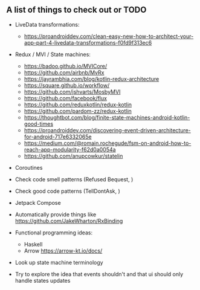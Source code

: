 ## A list of things to check out or TODO

- LiveData transformations:
    - https://proandroiddev.com/clean-easy-new-how-to-architect-your-app-part-4-livedata-transformations-f0fd9f313ec6

- Redux / MVI / State machines:
    - https://badoo.github.io/MVICore/
    - https://github.com/airbnb/MvRx
    - https://jayrambhia.com/blog/kotlin-redux-architecture
    - https://square.github.io/workflow/
    - https://github.com/jshvarts/MosbyMVI
    - https://github.com/facebook/flux
    - https://github.com/reduxkotlin/redux-kotlin
    - https://github.com/pardom-zz/redux-kotlin
    - https://thoughtbot.com/blog/finite-state-machines-android-kotlin-good-times
    - https://proandroiddev.com/discovering-event-driven-architecture-for-android-717e6332065e
    - https://medium.com/@romain.rochegude/fsm-on-android-how-to-reach-app-modularity-f62d0a0054a
    - https://github.com/anupcowkur/statelin
    
- Coroutines

- Check code smell patterns (Refused Bequest, )

- Check good code patterns (TellDontAsk, )

- Jetpack Compose

- Automatically provide things like https://github.com/JakeWharton/RxBinding

- Functional programming ideas:
    - Haskell
    - Arrow https://arrow-kt.io/docs/

- Look up state machine terminology

- Try to explore the idea that events shouldn't and that ui should only handle states updates
